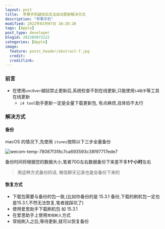 ```yaml
---
layout: post
title:  苹果手机越狱后无法自动更新解决方式
description: "苹果手机"
modified: 2022年03月07日 10:20:20
tags: [Apple]
post_type: developer
blogid: 202203072222
categories: [Apple]
image:
  feature: posts_header/abstract-7.jpg
  credit:
  creditlink:
---
```

### 前言

- 在使用`unc0ver`越狱禁止更新后,系统检查不到在线更新,只能使用`i4助手`等工具在线更新
  - `i4 tool`助手更新一定是全量下载更新包, 有点麻烦,且体验不太行

### 解决方式

#### 备份

macOS 的情况下,先使用 `itunes`按照以下三步全量备份

![wecom-temp-78087f3f8c7ca693593c38f97717ede7](https://gitee.com/axu8/pic-bed/raw/master/uPic/wecom-temp-78087f3f8c7ca693593c38f97717ede7.png)

备份时间将根据您的数据大小,笔者70G左右数据备份下来差不多**1个小时**左右

> 用这种方式备份的话, 微信聊天记录也是会备份下来的

#### 恢复方式

- 下载包需要与备份的包一致,(比如你备份的是 15.3.1 备份,下载的刷机包一定也是15.3.1,不然无法恢复,笔者就踩坑了)
- 使用爱思助手下载刷机包 如 15.3.1
- 在爱思助手上使用``常规刷入``方式
- 常规刷入之后,等待更新,就可以恢复备份
